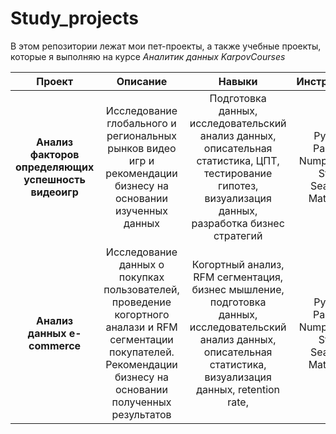 # Study_projects
В этом репозитории лежат мои пет-проекты, а также учебные проекты, которые я выполняю на курсе *Аналитик данных KarpovCourses*

|      Проект        | Описание       | Навыки  | Инструменты |
|  :---:        |     :---:      |     :---:      | :---: |
| **Анализ факторов определяющих успешность видеоигр** | Исследование глобального и региональных рынков видео игр и рекомендации бизнесу на основании изученных данных  | Подготовка данных, исследовательский анализ данных, описательная статистика, ЦПТ, тестирование гипотез, визуализация данных, разработка бизнес стратегий | Python, Pandas, Numpy, Scipy Stats, Seaborn, Matplotlib |
| **Анализ данных e-commerce** | Исследование данных о покупках пользователей, проведение когортного аналази и RFM cегментации покупателей. Рекомендации бизнесу на основании полученных результатов | Когортный анализ, RFM сегментация, бизнес мышление, подготовка данных, исследовательский анализ данных, описательная статистика, визуализация данных, retention rate,  | Python, Pandas, Numpy, Scipy Stats, Seaborn, Matplotlib |
